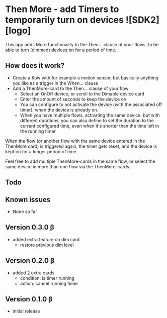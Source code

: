 # Then More - add Timers to temporarily turn on devices ![SDK2][logo]

This app adds More functionality to the Then... clause of your flows, to be able to turn (dimmed) devices on for a period of time.

## How does it work?
* Create a flow with for example a motion sensor, but basically anything you like as a trigger in the When... clause
* Add a ThenMore-card to the Then... clause of your flow
  * Select an OnOff device, or scroll to the Dimable device card
  * Enter the amount of seconds to keep the device on
  * You can configure to not activate the device (with the associated off timer), when the device is already on.
  * When you have multiple flows, activating the same device, but with different durations, you can also define to set the duration to the current configured time, even when it's shorter than the time left in the running timer.

When the flow (or another flow with the same device entered in the ThenMore card) is triggered again, the timer gets reset, and the device is kept on for a longer period of time.

Feel free to add multiple ThenMore-cards in the same flow, or select the same device in more than one flow via the ThenMore-cards.

## Todo

## Known issues
* None so far

## Version 0.3.0 β
* added extra feature on dim card
  * restore previous dim level

## Version 0.2.0 β
* added 2 extra cards
  * condition: is timer running
  * action: cancel running timer

## Version 0.1.0 β
* initial release
